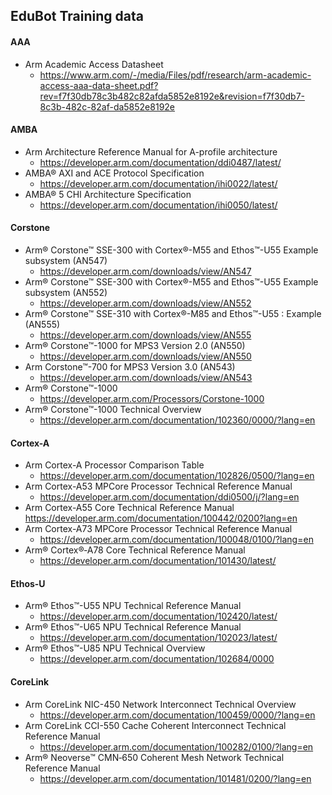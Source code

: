 ## EduBot Training data

#### AAA
* Arm Academic Access Datasheet
  * https://www.arm.com/-/media/Files/pdf/research/arm-academic-access-aaa-data-sheet.pdf?rev=f7f30db78c3b482c82afda5852e8192e&revision=f7f30db7-8c3b-482c-82af-da5852e8192e

#### AMBA
* Arm Architecture Reference Manual for A-profile architecture
  * https://developer.arm.com/documentation/ddi0487/latest/
* AMBA® AXI and ACE Protocol Specification
  * https://developer.arm.com/documentation/ihi0022/latest/
* AMBA® 5 CHI Architecture Specification
  * https://developer.arm.com/documentation/ihi0050/latest/

#### Corstone
* Arm® Corstone™ SSE-300 with Cortex®-M55 and Ethos™-U55 Example subsystem (AN547)
  * https://developer.arm.com/downloads/view/AN547
* Arm® Corstone™ SSE-300 with Cortex®-M55 and Ethos™-U55 Example subsystem (AN552)
  * https://developer.arm.com/downloads/view/AN552
* Arm® Corstone™ SSE-310 with Cortex®-M85 and Ethos™-U55 : Example (AN555)
  * https://developer.arm.com/downloads/view/AN555
* Arm® Corstone™-1000 for MPS3 Version 2.0 (AN550)
  * https://developer.arm.com/downloads/view/AN550
* Arm Corstone™-700 for MPS3 Version 3.0 (AN543)
  * https://developer.arm.com/downloads/view/AN543
* Arm® Corstone™-1000
  * https://developer.arm.com/Processors/Corstone-1000
* Arm® Corstone™-1000 Technical Overview
  * https://developer.arm.com/documentation/102360/0000/?lang=en

#### Cortex-A
* Arm Cortex-A Processor Comparison Table
  * https://developer.arm.com/documentation/102826/0500/?lang=en
* Arm Cortex-A53 MPCore Processor Technical Reference Manual
  * https://developer.arm.com/documentation/ddi0500/j/?lang=en
* Arm Cortex-A55 Core Technical Reference Manual
https://developer.arm.com/documentation/100442/0200?lang=en
* Arm Cortex-A73 MPCore Processor Technical Reference Manual
  * https://developer.arm.com/documentation/100048/0100/?lang=en
* Arm® Cortex®‑A78 Core Technical Reference Manual
  * https://developer.arm.com/documentation/101430/latest/

#### Ethos-U
* Arm® Ethos™-U55 NPU Technical Reference Manual
  * https://developer.arm.com/documentation/102420/latest/
* Arm® Ethos™-U65 NPU Technical Reference Manual
  * https://developer.arm.com/documentation/102023/latest/
* Arm® Ethos™-U85 NPU Technical Overview
  * https://developer.arm.com/documentation/102684/0000

#### CoreLink
* Arm CoreLink NIC-450 Network Interconnect Technical Overview
  * https://developer.arm.com/documentation/100459/0000/?lang=en
* Arm CoreLink CCI-550 Cache Coherent Interconnect Technical Reference Manual
  * https://developer.arm.com/documentation/100282/0100/?lang=en
* Arm® Neoverse™ CMN‑650 Coherent Mesh Network Technical Reference Manual
  * https://developer.arm.com/documentation/101481/0200/?lang=en
 
  

